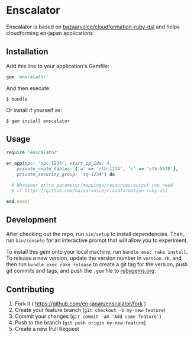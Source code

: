 # Enscalator

Enscalator is based on [bazaarvoice/cloudformation-ruby-dsl](https://github.com/bazaarvoice/cloudformation-ruby-dsl) and helps cloudforming en-japan applications

## Installation

Add this line to your application's Gemfile:

```ruby
gem 'enscalator'
```

And then execute:

    $ bundle

Or install it yourself as:

    $ gem install enscalator

## Usage

```ruby
require 'enscalator'

en_app(vpc: 'vpc-1234', start_ip_idx: 4,
    private_route_tables: {'a' => 'rtb-1234', 'c' => 'rtb-5678'},
    private_security_group: 'sg-1234') do

  # Whatever extra parameter/mappings/resources/output you need
  # cf https://github.com/bazaarvoice/cloudformation-ruby-dsl

end.exec!
```

## Development

After checking out the repo, run `bin/setup` to install dependencies. Then, run `bin/console` for an interactive prompt that will allow you to experiment.

To install this gem onto your local machine, run `bundle exec rake install`. To release a new version, update the version number in `version.rb`, and then run `bundle exec rake release` to create a git tag for the version, push git commits and tags, and push the `.gem` file to [rubygems.org](https://rubygems.org).

## Contributing

1. Fork it ( https://github.com/en-japan/enscalator/fork )
2. Create your feature branch (`git checkout -b my-new-feature`)
3. Commit your changes (`git commit -am 'Add some feature'`)
4. Push to the branch (`git push origin my-new-feature`)
5. Create a new Pull Request
